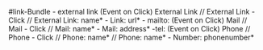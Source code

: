 #link-Bundle
    - external link (Event on Click)
        External Link // External Link - Click // External Link: name* - Link: url*
    - mailto: (Event on Click)
        Mail // Mail - Click // Mail: name* - Mail: address*
    -tel: (Event on Click)
        Phone // Phone - Click // Phone: name* // Phone: name* - Number: phonenumber*